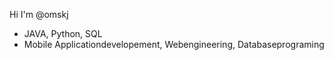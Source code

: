 Hi I'm @omskj
- JAVA, Python, SQL
- Mobile Applicationdevelopement, Webengineering, Databaseprograming


<!---
omskj/omskj is a ✨ special ✨ repository because its `README.md` (this file) appears on your GitHub profile.
You can click the Preview link to take a look at your changes.
--->
